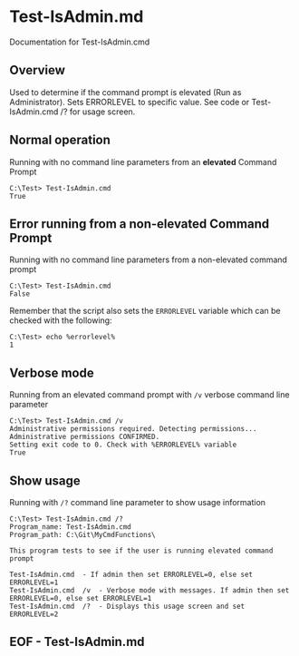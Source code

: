 # Test-IsAdmin.md
Documentation for Test-IsAdmin.cmd
## Overview
Used to determine if the command prompt is elevated (Run as Administrator). Sets ERRORLEVEL to specific value. See code or Test-IsAdmin.cmd /? for usage screen.

## Normal operation 
Running with no command line parameters from an **elevated** Command Prompt

    C:\Test> Test-IsAdmin.cmd
    True

## Error running from a non-elevated Command Prompt
Running with no command line parameters from a non-elevated command prompt

    C:\Test> Test-IsAdmin.cmd
    False

Remember that the script also sets the `ERRORLEVEL` variable which can be checked with the following:

    C:\Test> echo %errorlevel%
    1

## Verbose mode
Running from an elevated command prompt with `/v` verbose command line parameter 

    C:\Test> Test-IsAdmin.cmd /v
    Administrative permissions required. Detecting permissions...
    Administrative permissions CONFIRMED.
    Setting exit code to 0. Check with %ERRORLEVEL% variable
    True

## Show usage
Running with `/?` command line parameter to show usage information

    C:\Test> Test-IsAdmin.cmd /?
    Program_name: Test-IsAdmin.cmd
    Program_path: C:\Git\MyCmdFunctions\
    
    This program tests to see if the user is running elevated command prompt
    
    Test-IsAdmin.cmd  - If admin then set ERRORLEVEL=0, else set ERRORLEVEL=1
    Test-IsAdmin.cmd  /v  - Verbose mode with messages. If admin then set ERRORLEVEL=0, else set ERRORLEVEL=1
    Test-IsAdmin.cmd  /?  - Displays this usage screen and set ERRORLEVEL=2
    

## EOF - Test-IsAdmin.md